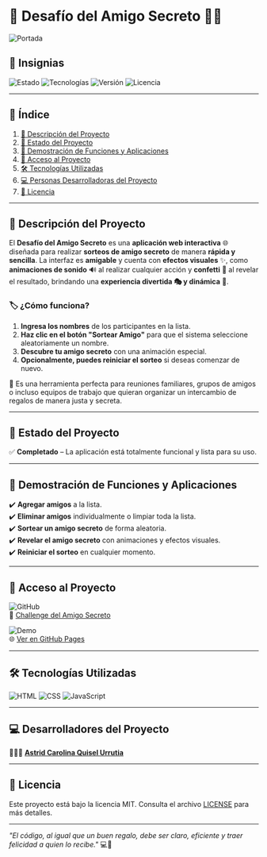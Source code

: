 # 🎁 Desafío del Amigo Secreto 🎀✨ 

![Portada](https://github.com/user-attachments/assets/8e550e50-ff57-4bc5-883f-d70fc7da8af2)  

## 🏅 Insignias  
![Estado](https://img.shields.io/badge/Estado-Completado-brightgreen)
![Tecnologías](https://img.shields.io/badge/Tecnologías-HTML%20%7C%20CSS%20%7C%20JavaScript-blue)  ![Versión](https://img.shields.io/badge/Versión-1.0.0-purple)  ![Licencia](https://img.shields.io/badge/Licencia-MIT-yellow)  

---

## 📌 Índice  
1. [📖 Descripción del Proyecto](#-descripción-del-proyecto)  
2. [🚀 Estado del Proyecto](#-estado-del-proyecto)  
3. [🎥 Demostración de Funciones y Aplicaciones](#-demostración-de-funciones-y-aplicaciones)  
4. [🔗 Acceso al Proyecto](#-acceso-al-proyecto)  
5. [🛠️ Tecnologías Utilizadas](#-tecnologías-utilizadas)  
6. [💻 Personas Desarrolladoras del Proyecto](#-personas-desarrolladoras-del-proyecto)  
7. [📜 Licencia](#-licencia)

---

## 📖 Descripción del Proyecto  
El **Desafío del Amigo Secreto** es una **aplicación web interactiva** 🌐 diseñada para realizar **sorteos de amigo secreto** de manera **rápida y sencilla**. La interfaz es **amigable** y cuenta con **efectos visuales** ✨, como **animaciones de sonido** 🔊 al realizar cualquier acción y **confetti** 🎉 al revelar el resultado, brindando una **experiencia divertida 🎭 y dinámica** 🚀.  

### 🏷️ **¿Cómo funciona?**  

1. **Ingresa los nombres** de los participantes en la lista.  
2. **Haz clic en el botón "Sortear Amigo"** para que el sistema seleccione aleatoriamente un nombre.  
3. **Descubre tu amigo secreto** con una animación especial.  
4. **Opcionalmente, puedes reiniciar el sorteo** si deseas comenzar de nuevo.  

🎉 Es una herramienta perfecta para reuniones familiares, grupos de amigos o incluso equipos de trabajo que quieran organizar un intercambio de regalos de manera justa y secreta.

---

## 🚀 Estado del Proyecto  
✅ **Completado** – La aplicación está totalmente funcional y lista para su uso.  

---

## 🎥 Demostración de Funciones y Aplicaciones  
✔️ **Agregar amigos** a la lista.  
✔️ **Eliminar amigos** individualmente o limpiar toda la lista.  
✔️ **Sortear un amigo secreto** de forma aleatoria.  
✔️ **Revelar el amigo secreto** con animaciones y efectos visuales.  
✔️ **Reiniciar el sorteo** en cualquier momento.  

---

## 📂 Acceso al Proyecto   
![GitHub](https://img.shields.io/badge/Código%20Fuente-GitHub-181717?logo=github)  
🔗 [Challenge del Amigo Secreto](https://github.com/cyb3r-girl/Challenge-amigo-secreto)  


![Demo](https://img.shields.io/badge/Ver%20Demo-GitHub%20Pages-blue?logo=githubpages)  
🌐 [Ver en GitHub Pages](https://cyb3r-girl.github.io/challenge-amigo-secreto/)

---

## 🛠️ Tecnologías Utilizadas  
![HTML](https://img.shields.io/badge/HTML-5-orange?logo=html5)  ![CSS](https://img.shields.io/badge/CSS-3-blue?logo=css3)  ![JavaScript](https://img.shields.io/badge/JavaScript-ES6-yellow?logo=javascript)  

---

## 💻 Desarrolladores del Proyecto  
👩🏻‍💻 **[Astrid Carolina Quisel Urrutia](https://github.com/cyb3r-girl)**

---

## 📜 Licencia  
Este proyecto está bajo la licencia MIT. Consulta el archivo [LICENSE](LICENSE) para más detalles.  

---

*"El código, al igual que un buen regalo, debe ser claro, eficiente y traer felicidad a quien lo recibe."* 💻🎁

